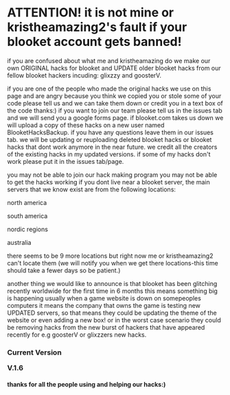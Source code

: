 <h1>ATTENTION! it is not mine or kristheamazing2's fault if your blooket account gets banned! </h1> if you are confused about what me and kristheamazing do we make our own ORIGINAL hacks for blooket and UPDATE older blooket hacks from our 
fellow blooket hackers incuding: glixzzy and goosterV.


if you are one of the people who made the original hacks we use on this page and are angry because you think we copied you or stole some of your code please tell us and we can take them down or credit you in a text box of the code thanks:)
if you want to join our team please tell us in the issues tab and we will send you a google forms page.
if blooket.com takes us down we will upload a copy of these hacks on a new user named BlooketHacksBackup.
if you have any questions leave them in our issues tab.
we will be updating or reuploading deleted blooket hacks or blooket hacks that dont work anymore in the near future.
we credit all the creators of the existing hacks in my updated versions.
if some of my hacks don't work please put it in the issues tab/page.

you may not be able to join our hack making program you may not be able to get the hacks working if you dont live near a blooket server, the main 
servers that we know exist are from the following locations:

north america

south america

nordic regions

australia

there seems to be 9 more locations but right now me or kristheamazing2 can't locate them (we will notify you when we get there locations-this time should take a fewer days so be patient.)

another thing we would like to announce is that blooket has been glitching recently worldwide for the first time in 6 months this means something big is
happening usually when a game website is down on somepeoples computers it means the company that owns the game is testing new UPDATED servers,
so that means they could be updating the theme of the website or even adding a new box! or in the worst case scenario they could be removing hacks
from the new burst of hackers that have appeared recently for e.g goosterV or glixzzers new hacks.


<h3>Current Version
 
V.1.6




<h4>thanks for all the people using and helping our hacks:)
